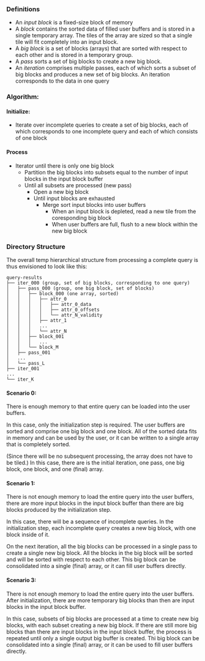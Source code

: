 
### Definitions
*   An *input block* is a fixed-size block of memory
*   A *block* contains the sorted data of filled user buffers and is stored in a single temporary array.  The tiles of the array are sized so that a single tile will fit completely into an input block.
*  A *big block* is a set of blocks (arrays) that are sorted with respect to each other and is stored in a temporary group.
*  A *pass* sorts a set of big blocks to create a new big block.
*  An *iteration* comprises multiple passes, each of which sorts a subset of big blocks and produces a new set of big blocks.  An iteration corresponds to the data in one query


### Algorithm:
#### Initialize:
*   Iterate over incomplete queries to create a set of big blocks, each of which corresponds to one incomplete query and each of which consists of one block
#### Process
* Iterator until there is only one big block
  * Partition the big blocks into subsets equal to the number of input blocks in the input block buffer
  * Until all subsets are processed (new pass)
     * Open a new big block
     * Until input blocks are exhausted
         * Merge sort input blocks into user buffers
           * When an input block is depleted, read a new tile from the coresponding big block
           * When user buffers are full, flush to a new block within the new big block

### Directory Structure
The overall temp hierarchical structure from processing a complete query is thus envisioned to look like this:
```
query-results
├── iter_000 (group, set of big blocks, corresponding to one query)
│   ├── pass_000 (group, one big block, set of blocks)
│   │   ├── block_000 (one array, sorted)
│   │   │   ├── attr_0
│   │   │   │   ├── attr_0_data
│   │   │   │   ├── attr_0_offsets
│   │   │   │   └── attr_N_validity
│   │   │   ├── attr_1
│   │   │   ...
│   │   │   └── attr_N
│   │   ├── block_001
│   │   │   ...
│   │   └── block_M
│   ├── pass_001
│   ...
│   └── pass_L
├── iter_001
...
└── iter_K
```

#### Scenario 0:
There is enough memory to that entire query can be loaded into the user buffers.

In this case, only the initialization step is required.  The user buffers are sorted and comprise one big block and one block.
All of the sorted data fits in memory and can be used by the user, or it can be written to a single array that is completely sorted.

(Since there will be no subsequent processing, the array does not have to be tiled.)  In this case, there are is the initial iteration, one pass, one big block, one block, and one (final) array.

#### Scenario 1:
There is not enough memory to load the entire query into the user buffers, there are more input blocks in the input block buffer than there are big blocks produced by the initialization step.

In this case, there will be a sequence of incomplete queries.  In the initialization step, each incomplete query creates a new big block, with one block inside of it.

On the next iteration, all the big blocks can be processed in a single pass to create a single new big block.  All the blocks in the big block will be sorted and will be sorted with respect to each other.  This big block can be consolidated into a single (final) array, or it can fill user buffers directly. 

 #### Scenario 3:
There is not enough memory to load the entire query into the user buffers.  After initialization, there are more temporary big blocks than then are input blocks in the input block buffer.

  In this case, subsets of big blocks are processed at a time to create new big blocks, with each subset creating a new big block.  If there are still more big blocks than there are input blocks in the input block buffer, the process is repeated until only a single output big buffer is created. Thi big block can be consolidated into a single (final) array, or it can be used to fill user buffers directly.


